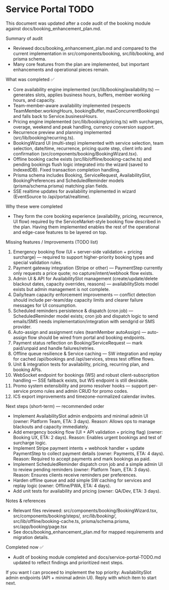 # Service Portal TODO

This document was updated after a code audit of the booking module against docs/booking_enhancement_plan.md.

Summary of audit
- Reviewed docs/booking_enhancement_plan.md and compared to the current implementation in src/components/booking, src/lib/booking, and prisma schema.
- Many core features from the plan are implemented, but important enhancements and operational pieces remain.

What was completed ✅
- Core availability engine implemented (src/lib/booking/availability.ts) — generates slots, applies business hours, buffers, member working hours, and capacity.
- Team-member-aware availability implemented (respects TeamMember.workingHours, bookingBuffer, maxConcurrentBookings) and falls back to Service.businessHours.
- Pricing engine implemented (src/lib/booking/pricing.ts) with surcharges, overage, weekend and peak handling, currency conversion support.
- Recurrence preview and planning implemented (src/lib/booking/recurring.ts).
- BookingWizard UI (multi-step) implemented with service selection, team selection, date/time, recurrence, pricing quote step, client info and confirmation (src/components/booking/BookingWizard.tsx).
- Offline booking cache exists (src/lib/offline/booking-cache.ts) and pending bookings flush logic integrated into the wizard (saved to IndexedDB). Fixed transaction completion handling.
- Prisma schema includes Booking, ServiceRequest, AvailabilitySlot, BookingPreferences and ScheduledReminder models (prisma/schema.prisma) matching plan fields.
- SSE realtime updates for availability implemented in wizard (EventSource to /api/portal/realtime).

Why these were completed
- They form the core booking experience (availability, pricing, recurrence, UI flow) required by the ServiceMarket-style booking flow described in the plan. Having them implemented enables the rest of the operational and edge-case features to be layered on top.

Missing features / Improvements (TODO list)
1. Emergency booking flow (UI + server-side validation + pricing surcharge) — required to support higher-priority booking types and special validation rules.
2. Payment gateway integration (Stripe or other) — PaymentStep currently only requests a price quote; no capture/intent/webhook flow exists.
3. Admin UI & API for AvailabilitySlot management (create/update/delete blackout dates, capacity overrides, reasons) — availabilitySlots model exists but admin management is not complete.
4. Daily/team capacity enforcement improvements — conflict detection should include per-team/day capacity limits and clearer failure messages for UI consumption.
5. Scheduled reminders persistence & dispatch (cron job) — ScheduledReminder model exists; cron job and dispatch logic to send emails/SMS needs implementation/integration with sendgrid or SMS provider.
6. Auto-assign and assignment rules (teamMember autoAssign) — auto-assign flow should be wired from portal and booking endpoints.
7. Payment status reflection on Booking/ServiceRequest — mark paid/unpaid and handle failures/retries.
8. Offline queue resilience & Service caching — SW integration and replay for cached /api/bookings and /api/services, stress test offline flows.
9. Unit & integration tests for availability, pricing, recurring plan, and booking APIs.
10. WebSocket endpoint for bookings (WS) and robust client-subscription handling — SSE fallback exists, but WS endpoint is still desirable.
11. Promo system extensibility and promo resolver hooks — support per-service promo rules and admin CRUD for promo codes.
12. ICS export improvements and timezone-normalized calendar invites.

Next steps (short-term) — recommended order
- Implement AvailabilitySlot admin endpoints and minimal admin UI (owner: Platform Team, ETA: 3 days). Reason: Allows ops to manage blackouts and capacity immediately.
- Add emergency booking flow (UI + API validation + pricing flag) (owner: Booking UX, ETA: 2 days). Reason: Enables urgent bookings and test of surcharge logic.
- Implement Stripe payment intents + webhook handler + update PaymentStep to collect payment details (owner: Payments, ETA: 4 days). Reason: Required to accept payments and mark bookings as paid.
- Implement ScheduledReminder dispatch cron job and a simple admin UI to review pending reminders (owner: Platform Team, ETA: 3 days). Reason: Ensures clients receive reminders per preferences.
- Harden offline queue and add simple SW caching for services and replay logic (owner: Offline/PWA, ETA: 4 days).
- Add unit tests for availability and pricing (owner: QA/Dev, ETA: 3 days).

Notes & references
- Relevant files reviewed: src/components/booking/BookingWizard.tsx, src/components/booking/steps/*, src/lib/booking/*, src/lib/offline/booking-cache.ts, prisma/schema.prisma, src/app/booking/page.tsx
- See docs/booking_enhancement_plan.md for mapped requirements and migration details.

Completed now ✅
- Audit of booking module completed and docs/service-portal-TODO.md updated to reflect findings and prioritized next steps.

If you want I can proceed to implement the top priority: AvailabilitySlot admin endpoints (API + minimal admin UI). Reply with which item to start next.
